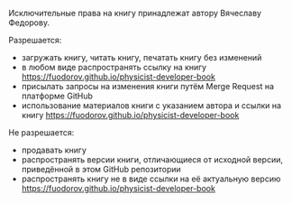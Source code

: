 Исключительные права на книгу принадлежат автору Вячеславу Федорову.

Разрешается:

* загружать книгу, читать книгу, печатать книгу без изменений
* в любом виде распространять ссылку на книгу https://fuodorov.github.io/physicist-developer-book
* присылать запросы на изменения книги путём Merge Request на платформе GitHub
* использование материалов книги с указанием автора и ссылки на книгу https://fuodorov.github.io/physicist-developer-book

Не разрешается:

* продавать книгу
* распространять версии книги, отличающиеся от исходной версии, приведённой в этом GitHub репозитории
* распространять книгу не в виде ссылки на её актуальную версию https://fuodorov.github.io/physicist-developer-book

